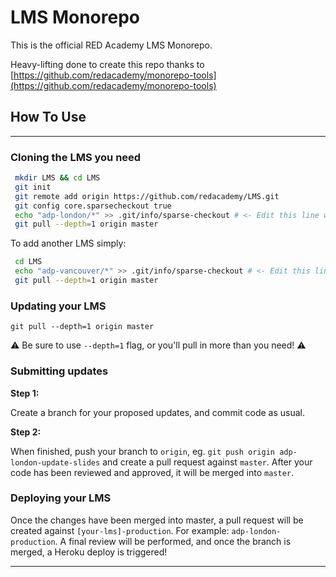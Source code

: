 # LMS Monorepo

This is the official RED Academy LMS Monorepo.

Heavy-lifting done to create this repo thanks to [https://github.com/redacademy/monorepo-tools](https://github.com/redacademy/monorepo-tools)

## How To Use

---

### Cloning the LMS you need

```bash
 mkdir LMS && cd LMS
 git init
 git remote add origin https://github.com/redacademy/LMS.git
 git config core.sparsecheckout true
 echo "adp-london/*" >> .git/info/sparse-checkout # <- Edit this line with the subfolder you need.
 git pull --depth=1 origin master
```

To add another LMS simply:

```bash
 cd LMS
 echo "adp-vancouver/*" >> .git/info/sparse-checkout # <- Edit this line with the subfolder you need.
 git pull --depth=1 origin master
```

### Updating your LMS

``git pull --depth=1 origin master``

⚠️ Be sure to use `--depth=1` flag, or you'll pull in more than you need! ⚠️

### Submitting updates

**Step 1:**

Create a branch for your proposed updates, and commit code as usual. 

**Step 2:**

When finished, push your branch to `origin`, eg. `git push origin adp-london-update-slides` and create a pull request against `master`. After your code has been reviewed and approved, it will be merged into `master`.


### Deploying your LMS

Once the changes have been merged into master, a pull request will be created against `[your-lms]-production`. For example: `adp-london-production`. A final review will be performed, and once the branch is merged, a Heroku deploy is triggered!

---
